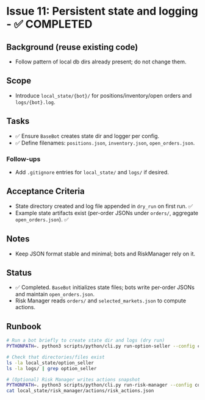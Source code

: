 # Issue 11: Persistent state and logging - ✅ COMPLETED

## Background (reuse existing code)
- Follow pattern of local db dirs already present; do not change them.

## Scope
- Introduce `local_state/{bot}/` for positions/inventory/open orders and `logs/{bot}.log`.

## Tasks
- ✅ Ensure `BaseBot` creates state dir and logger per config.
- ✅ Define filenames: `positions.json`, `inventory.json`, `open_orders.json`.

### Follow-ups
- Add `.gitignore` entries for `local_state/` and `logs/` if desired.

## Acceptance Criteria
- State directory created and log file appended in `dry_run` on first run. ✅
- Example state artifacts exist (per-order JSONs under `orders/`, aggregate `open_orders.json`). ✅

## Notes
- Keep JSON format stable and minimal; bots and RiskManager rely on it.

## Status
- ✅ Completed. `BaseBot` initializes state files; bots write per-order JSONs and maintain `open_orders.json`.
- Risk Manager reads `orders/` and `selected_markets.json` to compute actions.

## Runbook
```bash
# Run a bot briefly to create state dir and logs (dry run)
PYTHONPATH=. python3 scripts/python/cli.py run-option-seller --config configs/option_seller.yaml --duration 10

# Check that directories/files exist
ls -la local_state/option_seller
ls -la logs/ | grep option_seller

# (Optional) Risk Manager writes actions snapshot
PYTHONPATH=. python3 scripts/python/cli.py run-risk-manager --config configs/risk.yaml --duration 10
cat local_state/risk_manager/actions/risk_actions.json
```
